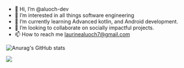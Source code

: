 - 👋 Hi, I’m @aluoch-dev
- 👀 I’m interested in all things software engineering
- 🌱 I’m currently learning Advanced kotlin, and Android development.
- 💞️ I’m looking to collaborate on socially impactful projects. 
- 📫 How to reach me laurinealuoch7@gmail.com

<!-- Language Stats-->
![Anurag's GitHub stats](https://github-readme-stats.vercel.app/api?username=aluoch-dev&show_icons=true)

<img src="https://github-readme-stats.vercel.app/api/top-langs/?username=aluoch-dev"/>

<!---
aluoch-dev/aluoch-dev is a ✨ special ✨ repository because its `README.md` (this file) appears on your GitHub profile.
You can click the Preview link to take a look at your changes.
--->
